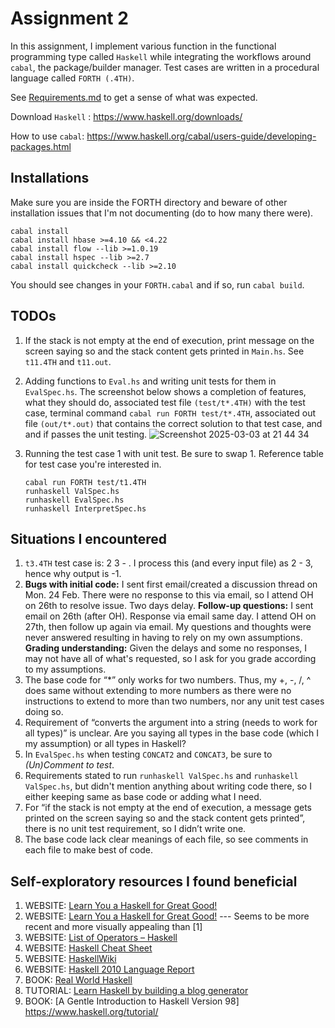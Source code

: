 
# Assignment 2

In this assignment, I implement various function in the functional programming type called  `Haskell` while integrating the workflows around `cabal`, the package/builder manager. Test cases are written in a procedural language called `FORTH (.4TH)`.

See [Requirements.md](https://github.com/Brinkley97/cop_5556_program_languages_principles/blob/main/assignments/2-FORTH/Requirements.md) to get a sense of what was expected.

Download `Haskell` : https://www.haskell.org/downloads/

How to use `cabal`: https://www.haskell.org/cabal/users-guide/developing-packages.html

## Installations

Make sure you are inside the FORTH directory and beware of other installation issues that I'm not documenting (do to how many there were).
```
cabal install
cabal install hbase >=4.10 && <4.22
cabal install flow --lib >=1.0.19
cabal install hspec --lib >=2.7
cabal install quickcheck --lib >=2.10
```

You should see changes in your `FORTH.cabal` and if so, run `cabal build`.

## TODOs

1. If the stack is not empty at the end of execution, print message on the screen saying so and the stack content gets printed in `Main.hs`. See `t11.4TH` and `t11.out`.

2. Adding functions to `Eval.hs` and writing unit tests for them in `EvalSpec.hs`. The screenshot below shows a completion of features, what they should do, associated test file `(test/t*.4TH)` with the test case, terminal command `cabal run FORTH test/t*.4TH`, associated out file `(out/t*.out)` that contains the correct solution to that test case, and and if passes the unit testing. 
   ![Screenshot 2025-03-03 at 21 44 34](https://github.com/user-attachments/assets/47ab92b5-e399-4fa8-8ef6-2e773339105e)


3. Running the test case 1 with unit test. Be sure to swap 1. Reference table for test case you're interested in.
   ```
   cabal run FORTH test/t1.4TH
   runhaskell ValSpec.hs
   runhaskell EvalSpec.hs
   runhaskell InterpretSpec.hs
   ```
   
## Situations I encountered

1. `t3.4TH` test case is: 2 3 - . I process this (and every input file) as 2 - 3, hence why output is -1.
2. **Bugs with initial code:** I sent first email/created a discussion thread on Mon. 24 Feb. There were no response to this via email, so I attend OH on 26th to resolve issue. Two days delay. **Follow-up questions:** I sent email on 26th (after OH). Response via email same day. I attend OH on 27th, then follow up again via email. My questions and thoughts were never answered resulting in having to rely on my own assumptions. **Grading understanding:** Given the delays and some no responses, I may not have all of what's requested, so I ask for you grade according to my assumptions.
3. The base code for “*” only works for two numbers. Thus, my +, -, /, ^ does same without extending to more numbers as there were no instructions to extend to more than two numbers, nor any unit test cases doing so.
4. Requirement of “converts the argument into a string (needs to work for all types)” is unclear. Are you saying all types in the base code (which I my assumption) or all types in Haskell?
5. In `EvalSpec.hs` when testing `CONCAT2` and `CONCAT3`, be sure to *(Un)Comment to test*.
6. Requirements stated to run `runhaskell ValSpec.hs` and `runhaskell ValSpec.hs`, but didn't mention anything about writing code there, so I either keeping same as base code or adding what I need.
7. For “if the stack is not empty at the end of execution,  a message gets printed on the screen saying so and the stack content gets printed”, there is no unit test requirement, so I didn’t write one.
8. The base code lack clear meanings of each file, so see comments in each file to make best of code.

## Self-exploratory resources I found beneficial

1. WEBSITE: [Learn You a Haskell for Great Good!](https://learnyouahaskell.com/chapters)
2. WEBSITE: [Learn You a Haskell for Great Good!](https://learnyouahaskell.github.io/chapters.html) --- Seems to be more recent and more visually appealing than [1]
3. WEBSITE: [List of Operators – Haskell](https://www.learningcardano.com/list-of-operators-haskell/)
4. WEBSITE: [Haskell Cheat Sheet](https://hackage.haskell.org/package/CheatSheet-1.5/src/CheatSheet.pdf)
5. WEBSITE: [HaskellWiki](https://wiki.haskell.org/Keywords)
6. WEBSITE: [Haskell 2010 Language Report](https://www.haskell.org/onlinereport/haskell2010/haskell.html#haskellpa1.html)
7. BOOK: [Real World Haskell](https://book.realworldhaskell.org/)
8. TUTORIAL: [Learn Haskell by building a blog generator](https://learn-haskell.blog/)
9. BOOK: [A Gentle Introduction to Haskell Version 98] https://www.haskell.org/tutorial/
